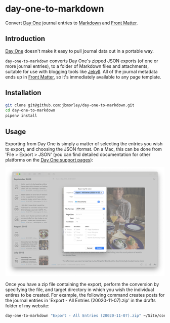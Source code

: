 # day-one-to-markdown

Convert [Day One](https://dayoneapp.com) journal entries to [Markdown](https://daringfireball.net/projects/markdown) and [Front Matter](https://jekyllrb.com/docs/front-matter/).

## Introduction

[Day One](https://dayoneapp.com) doesn't make it easy to pull journal data out in a portable way.

`day-one-to-markdown` converts Day One's zipped JSON exports (of one or more journal entries), to a folder of Markdown files and attachments, suitable for use with blogging tools like [Jekyll](https://jekyllrb.com). All of the journal metadata ends up in [Front Matter](https://jekyllrb.com/docs/front-matter/), so it's immediately available to any page template.

## Installation

```bash
git clone git@github.com:jbmorley/day-one-to-markdown.git
cd day-one-to-markdown
pipenv install
```

## Usage

Exporting from Day One is simply a matter of selecting the entries you wish to export, and choosing the JSON format. On a Mac, this can be done from 'File > Export > JSON' (you can find detailed documentation for other platforms on the [Day One support pages](https://help.dayoneapp.com/en/articles/440668-exporting-entries)):

![Exporting a journal entry on macOS](export.png)

Once you have a zip file containing the export, perform the conversion by specifying the file, and target directory in which you wish the individual entires to be created. For example, the following command creates posts for the journal entries in 'Export - All Entries (20020-11-07).zip' in the drafts folder of my website:

```bash
day-one-to-markdown "Export - All Entries (20020-11-07).zip" ~/Site/content/drafts
```
